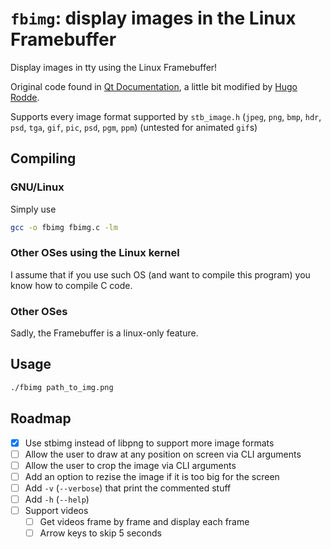 # `fbimg`: display images in the Linux Framebuffer

Display images in tty using the Linux Framebuffer!

Original code found in [Qt Documentation](https://doc.qt.io/archives/3.3/emb-framebuffer-howto.html), a little bit modified by [Hugo Rodde](https://github.com/roddehugo/linuxfb).

Supports every image format supported by `stb_image.h` (`jpeg`, `png`, `bmp`, `hdr`, `psd`, `tga`, `gif`, `pic`, `psd`, `pgm`, `ppm`) (untested for animated `gif`s)

## Compiling
### GNU/Linux
Simply use
```bash
gcc -o fbimg fbimg.c -lm
```

### Other OSes using the Linux kernel
I assume that if you use such OS (and want to compile this program) you know how to compile C code.

### Other OSes
Sadly, the Framebuffer is a linux-only feature.

## Usage
```bash
./fbimg path_to_img.png
```

## Roadmap
* [X] Use stbimg instead of libpng to support more image formats
* [ ] Allow the user to draw at any position on screen via CLI arguments
* [ ] Allow the user to crop the image via CLI arguments
* [ ] Add an option to rezise the image if it is too big for the screen
* [ ] Add `-v` (`--verbose`) that print the commented stuff
* [ ] Add `-h` (`--help`)
* [ ] Support videos
  * [ ] Get videos frame by frame and display each frame
  * [ ] Arrow keys to skip 5 seconds

